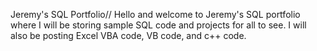 Jeremy's  SQL Portfolio//
Hello and welcome to Jeremy's SQL portfolio where I will be storing sample SQL code and projects for all to see. I will also be posting Excel VBA code, VB code, and c++ code.

